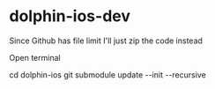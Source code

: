 # dolphin-ios-dev

Since Github has file limit I'll just zip the code instead

Open terminal

cd dolphin-ios
git submodule update --init --recursive
